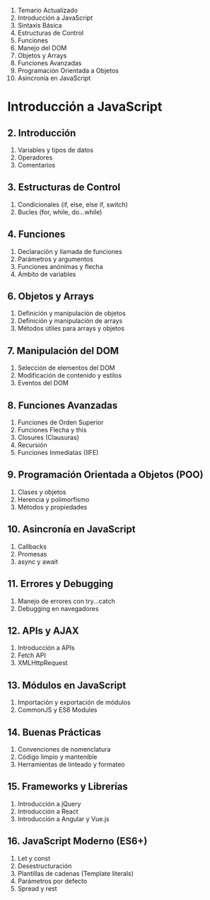 1. Temario Actualizado
2. Introducción a JavaScript
3. Sintaxis Básica
4. Estructuras de Control
5. Funciones
6. Manejo del DOM
7. Objetos y Arrays
8. Funciones Avanzadas
9. Programación Orientada a Objetos
10. Asincronía en JavaScript


# Introducción a JavaScript

## 2. Introducción
1. Variables y tipos de datos
2. Operadores
3. Comentarios

## 3. Estructuras de Control
1. Condicionales (if, else, else if, switch)
2. Bucles (for, while, do...while)

## 4. Funciones
1. Declaración y llamada de funciones
2. Parámetros y argumentos
3. Funciones anónimas y flecha
4. Ámbito de variables

## 6. Objetos y Arrays
1. Definición y manipulación de objetos
2. Definición y manipulación de arrays
3. Métodos útiles para arrays y objetos

## 7. Manipulación del DOM
1. Selección de elementos del DOM
2. Modificación de contenido y estilos
3. Eventos del DOM

## 8. Funciones Avanzadas
1. Funciones de Orden Superior
2. Funciones Flecha y this
3. Closures (Clausuras)
4. Recursión
5. Funciones Inmediatas (IIFE)

## 9. Programación Orientada a Objetos (POO)
1. Clases y objetos
2. Herencia y polimorfismo
3. Métodos y propiedades

## 10. Asincronía en JavaScript
1. Callbacks
2. Promesas
3. async y await

## 11. Errores y Debugging

1. Manejo de errores con try...catch
2. Debugging en navegadores

## 12. APIs y AJAX

1. Introducción a APIs
2. Fetch API
3. XMLHttpRequest

## 13. Módulos en JavaScript

1. Importación y exportación de módulos
2. CommonJS y ES6 Modules

## 14. Buenas Prácticas

1. Convenciones de nomenclatura
2. Código limpio y mantenible
3. Herramientas de linteado y formateo

## 15. Frameworks y Librerías

1. Introducción a jQuery
2. Introducción a React
3. Introducción a Angular y Vue.js

## 16. JavaScript Moderno (ES6+)

1. Let y const
2. Desestructuración
3. Plantillas de cadenas (Template literals)
4. Parámetros por defecto
5. Spread y rest
